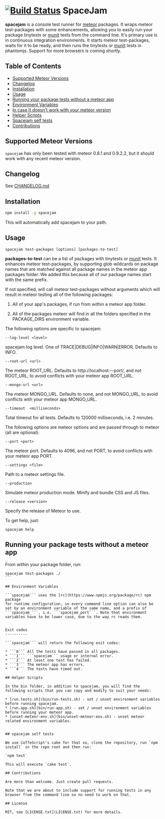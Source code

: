 [![Build Status](https://travis-ci.org/spacejamio/spacejam.svg?branch=master)](https://travis-ci.org/spacejamio/spacejam)
SpaceJam
========

**spacejam** is a console test runner for [meteor](https://www.meteor.com/) packages. It wraps meteor test-packages with some enhancements, allowing you to easily run your package tinytests or [munit](https://atmospherejs.com/package/munit) tests from the command line. It's primary use is in continuous integration environments. It starts meteor test-packages, waits for it to be ready, and then runs the tinytests or [munit](https://atmospherejs.com/package/munit) tests in phantomjs. Support for more browsers is coming shortly.


Table of Contents
-------------------
- [Supported  Meteor Versions](#supported-meteor-versions)
- [Changelog](#changelog)
- [Installation](#installation)
- [Usage](#usage)
- [Running your package tests without a meteor app](#running-your-package-tests-without-a-meteor-app)
- [Environment Variables](#environment-variables)
- [In case It doesn't work with your meteor version](#in-case-it-doesnt-work-with-your-meteor-version)
- [Helper Scripts](#helper-scripts)
- [Spacejam self tests](#spacejam-self-tests)
- [Contributions](#contributions)



## Supported Meteor Versions

```spacejam``` has only been tested with meteor 0.8.1 and 0.9.2.2, but it should work with any recent meteor version.

## Changelog

See [CHANGELOG.md](CHANGELOG.md)

## Installation

```bash
npm install -g spacejam
```

This will automatically add spacejam to your path.

## Usage

    spacejam test-packages [options] [packages-to-test]

**packages-to-test** can be a list of packages with tinytests or [munit](https://atmospherejs.com/package/munit) tests.
It enhances meteor test-packages, by supporting glob wildcards on package names that are matched against all package names in the meteor app packages folder. We added this because all of our package names start with the same prefix.

If not specified, will call meteor test-packages without arguments which will result in meteor testing all of the following packages:

1. All of your app's packages, if run from within a meteor app folder.

3. All of the packages meteor will find in all the folders specified in the PACKAGE_DIRS environment variable.

The following options are specific to spacejam:

`--log-level <level>`

spacejam log level. One of TRACE|DEBUG|INFO|WARN|ERROR. Defaults to INFO.

`--root-url <url>`

The meteor ROOT_URL. Defaults to http://localhost:--port/, and not ROOT_URL, to avoid conflicts with your meteor app ROOT_URL.

`--mongo-url <url>`

The meteor MONGO_URL. Defaults to none, and not MONGO_URL, to avoid conflicts with your meteor app MONGO_URL.

`--timeout  <milliseconds>`
     
Total timeout for all tests. Defaults to 120000 milliseconds, i.e. 2 minutes.
                                  
The following options are meteor options and are passed through to meteor (all are optional):

`--port <port>`
                 
The meteor port. Defaults to 4096, and not PORT, to avoid conflicts with your meteor app PORT.

`--settings <file>`

Path to a meteor settings file.

`--production`

Simulate meteor production mode. Minify and bundle CSS and JS files.

`--release <version>`

Specify the release of Meteor to use.
                                  
To get help, just:

```
spacejam help
```

## Running your package tests without a meteor app

From within your package folder, run:

````
spacejam test-packages ./
```

## Environment Variables

```spacejam``` uses the [rc](https://www.npmjs.org/package/rc) npm package 
for runtime configuration, so every command line option can also be set by an environment variable of the same name, and a prefix of ```spacejam_```, i.e. ```spacejam_port```. Note that environment variables have to be lower case, due to the way rc reads them.


Exit codes
----------

```spacejam``` will return the following exit codes:

* ```0``` All the tests have passed in all packages.
* ```1``` ```spacejam``` usage or internal error.
* ```2``` At least one test has failed.
* ```3``` The meteor app has errors.
* ```4``` The tests have timed out.

## Helper Scripts

In the bin folder, in addition to spacejam, you will find the following scripts that you can copy and modify to suit your needs: 

* [run.tests.sh](bin/run-tests.sh) - set / unset environment variables before running spacejam.
* [run.app.sh](bin/run-app.sh) - set / unset environment variables before running your meteor app.
* [unset-meteor-env.sh](bin/unset-meteor-env.sh) - unset meteor related environment variables.


## spacejam self tests

We use CoffeScript's cake for that so, clone the repository, run `npm install` in the repo root and then run: 

`npm test`

This will execute `cake test`.

## Contributions

Are more than welcome. Just create pull requests.

Note that we are about to include support for running tests in any browser from the command line so no need to work on that.

## License

MIT, see [LICENSE.txt](LICENSE.txt) for more details.
